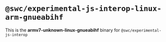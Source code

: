 # `@swc/experimental-js-interop-linux-arm-gnueabihf`

This is the **armv7-unknown-linux-gnueabihf** binary for `@swc/experimental-js-interop`
